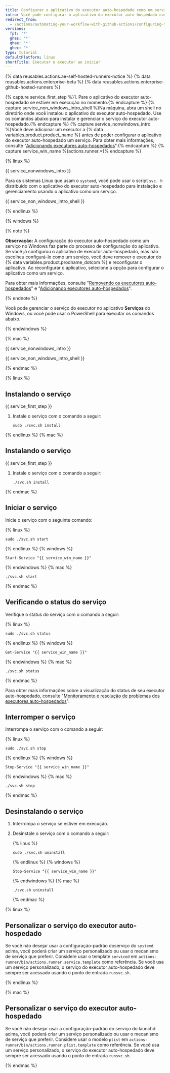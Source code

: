 ```yaml
---
title: Configurar o aplicativo do executor auto-hospedado como um serviço
intro: Você pode configurar o aplicativo do executor auto-hospedado como um serviço para que inicie o aplicativo do executor automaticamente quando a máquina for iniciada.
redirect_from:
  - /actions/automating-your-workflow-with-github-actions/configuring-the-self-hosted-runner-application-as-a-service
versions:
  fpt: '*'
  ghes: '*'
  ghae: '*'
  ghec: '*'
type: tutorial
defaultPlatform: linux
shortTitle: Executar o executor ao iniciar
---
```


{% data reusables.actions.ae-self-hosted-runners-notice %}
{% data reusables.actions.enterprise-beta %}
{% data reusables.actions.enterprise-github-hosted-runners %}

{% capture service_first_step %}1. Pare o aplicativo do executor auto-hospedado se estiver em execução no momento.{% endcapture %}
{% capture service_non_windows_intro_shell %}Na máquina, abra um shell no diretório onde você instalou o aplicativo do executor auto-hospedado. Use os comandos abaixo para instalar e gerenciar o serviço do executor auto-hospedado.{% endcapture %}
{% capture service_nonwindows_intro %}Você deve adicionar um executor a {% data variables.product.product_name %} antes de poder configurar o aplicativo do executor auto-hospedado um serviço. Para obter mais informações, consulte "[Adicionando executores auto-hospedados](/github/automating-your-workflow-with-github-actions/adding-self-hosted-runners)".{% endcapture %}
{% capture service_win_name %}actions.runner.*{% endcapture %}


{% linux %}

{{ service_nonwindows_intro }}

Para os sistemas Linux que usam o `systemd`, você pode usar o script `svc. h` distribuído com o aplicativo do executor auto-hospedado para instalação e gerenciamento usando o aplicativo como um serviço.

{{ service_non_windows_intro_shell }}

{% endlinux %}

{% windows %}

{% note %}

**Observação:** A configuração do executor auto-hospedado como um serviço no Windows faz parte do processo de configuração do aplicativo. Se você já configurou o aplicativo de executor auto-hospedado, mas não escolheu configurá-lo como um serviço, você deve remover o executor do {% data variables.product.prodname_dotcom %} e reconfigurar o aplicativo. Ao reconfigurar o aplicativo, selecione a opção para configurar o aplicativo como um serviço.

Para obter mais informações, consulte "[Removendo os executores auto-hospedados](/actions/automating-your-workflow-with-github-actions/removing-self-hosted-runners)" e "[Adicionando executores auto-hospedados](/actions/automating-your-workflow-with-github-actions/adding-self-hosted-runners)".

{% endnote %}

Você pode gerenciar o serviço do executor no aplicativo **Serviços** do Windows, ou você pode usar o PowerShell para executar os comandos abaixo.

{% endwindows %}

{% mac %}

{{ service_nonwindows_intro }}

{{ service_non_windows_intro_shell }}

{% endmac %}

{% linux %}

## Instalando o serviço

{{ service_first_step }}
1. Instale o serviço com o comando a seguir:

   ```shell
   sudo ./svc.sh install
   ```

{% endlinux %}
{% mac %}

## Instalando o serviço

{{ service_first_step }}
1. Instale o serviço com o comando a seguir:

   ```shell
   ./svc.sh install
   ```
{% endmac %}

## Iniciar o serviço

Inicie o serviço com o seguinte comando:

{% linux %}
```shell
sudo ./svc.sh start
```
{% endlinux %}
{% windows %}
```shell
Start-Service "{{ service_win_name }}"
```
{% endwindows %}
{% mac %}
```shell
./svc.sh start
```
{% endmac %}

## Verificando o status do serviço

Verifique o status do serviço com o comando a seguir:

{% linux %}
```shell
sudo ./svc.sh status
```
{% endlinux %}
{% windows %}
```shell
Get-Service "{{ service_win_name }}"
```
{% endwindows %}
{% mac %}
```shell
./svc.sh status
```
{% endmac %}

 Para obter mais informações sobre a visualização do status de seu executor auto-hospedado, consulte "[Monitoramento e resolução de problemas dos executores auto-hospedados](/actions/hosting-your-own-runners/monitoring-and-troubleshooting-self-hosted-runners)".

## Interromper o serviço

Interrompa o serviço com o comando a seguir:

{% linux %}
```shell
sudo ./svc.sh stop
```
{% endlinux %}
{% windows %}
```shell
Stop-Service "{{ service_win_name }}"
```
{% endwindows %}
{% mac %}
```shell
./svc.sh stop
```
{% endmac %}

## Desinstalando o serviço

1. Interrompa o serviço se estiver em execução.
1. Desinstale o serviço com o comando a seguir:

    {% linux %}
    ```shell
    sudo ./svc.sh uninstall
    ```
    {% endlinux %}
    {% windows %}
    ```shell
    Stop-Service "{{ service_win_name }}"
    ```
    {% endwindows %}
    {% mac %}
    ```shell
    ./svc.sh uninstall
    ```
    {% endmac %}


{% linux %}

## Personalizar o serviço do executor auto-hospedado

Se você não desejar usar a configuração-padrão doserviço do `systemd` acima, você poderá criar um serviço personalizado ou usar o mecanismo de serviço que preferir. Considere usar o template `serviced` em `actions-runner/bin/actions.runner.service.template` como referência. Se você usa um serviço personalizado, o serviço do executor auto-hospedado deve sempre ser acessado usando o ponto de entrada `runsvc.sh`.

{% endlinux %}

{% mac %}

## Personalizar o serviço do executor auto-hospedado

Se você não desejar usar a configuração-padrão do serviço do launchd acima, você poderá criar um serviço personalizado ou usar o mecanismo de serviço que preferir. Considere usar o modelo `plist` em `actions-runner/bin/actions.runner.plist.template` como referência. Se você usa um serviço personalizado, o serviço do executor auto-hospedado deve sempre ser acessado usando o ponto de entrada `runsvc.sh`.

{% endmac %}
